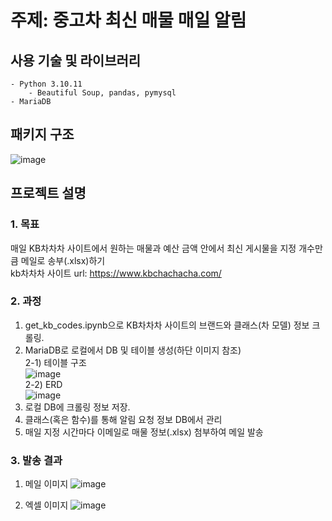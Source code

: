 # 주제: 중고차 최신 매물 매일 알림
## 사용 기술 및 라이브러리  
    - Python 3.10.11  
        - Beautiful Soup, pandas, pymysql  
    - MariaDB  
## 패키지 구조
  
  ![image](https://github.com/sesac-2023/sub_wonder1ng/assets/124233972/0fb766cd-a931-4ebc-9b33-63283081c326)

## 프로젝트 설명
### 1. 목표  
  
매일 KB차차차 사이트에서 원하는 매물과 예산 금액 안에서 최신 게시물을 지정 개수만큼 메일로 송부(.xlsx)하기  
kb차차차 사이트 url: https://www.kbchachacha.com/  

### 2. 과정  
  
  1) get_kb_codes.ipynb으로 KB차차차 사이트의 브랜드와 클래스(차 모델) 정보 크롤링.
  2) MariaDB로 로컬에서 DB 및 테이블 생성(하단 이미지 참조)  
    2-1) 테이블 구조  
    ![image](https://github.com/sesac-2023/sub_wonder1ng/assets/124233972/79d617b9-5b94-47cf-89c8-16d2b4ff48c1)  
    2-2) ERD  
    ![image](https://github.com/sesac-2023/sub_wonder1ng/assets/124233972/b5509ba5-f8a9-4970-8d2b-da058ae5c2a4)  
  3) 로컬 DB에 크롤링 정보 저장.
  4) 클래스(혹은 함수)를 통해 알림 요청 정보 DB에서 관리
  5) 매일 지정 시간마다 이메일로 매물 정보(.xlsx) 첨부하여 메일 발송  
  
### 3. 발송 결과  
  1. 메일 이미지
  ![image](https://github.com/sesac-2023/sub_wonder1ng/assets/124233972/afedf0f5-06e3-409e-b7f8-4578647f5d8d)
    
  2. 엑셀 이미지
  ![image](https://github.com/sesac-2023/sub_wonder1ng/assets/124233972/e540c11f-d716-455f-aafe-3426f5c74c59)
